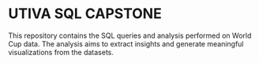 # UTIVA SQL CAPSTONE
This repository contains the SQL queries and analysis performed on World Cup data. 
The analysis aims to extract insights and generate meaningful visualizations from the datasets.
